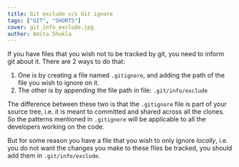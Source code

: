 ```yaml
---
title: Git exclude v/s Git ignore
tags: ["GIT", "SHORTS"]
cover: git_info_exclude.jpg
author: Amita Shukla
---
```


If you have files that you wish not to be tracked by git, you need to inform git about it. There are 2 ways to do that:

1. One is by creating a file named `.gitignore`, and adding the path of the file you wish to ignore on it.
2. The other is by appending the file path in file: `.git/info/exclude`

<re-img src="git_info_exclude.jpg"></re-img>

The difference between these two is that the `.gitignore` file is part of your source tree, i.e. it is meant to committed and shared across all the clones. So the patterns mentioned in `.gitignore` will be applicable to all the developers working on the code.

But for some reason you have a file that you wish to only ignore *locally*, i.e. you do not want the changes you make to these files be tracked, you should add them in `.git/info/exclude`.